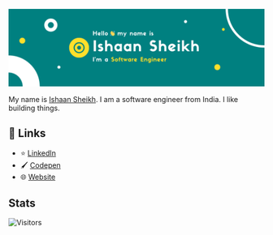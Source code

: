 ![header-image](https://raw.githubusercontent.com/frikishaan/frikishaan/master/header.png)

My name is [Ishaan Sheikh](https://frikishaan.com). I am a software engineer from India. I like building things.

<!-- ## 📕 Latest Blogs -->

<!-- BLOG-POST-LIST:START -->

<!-- BLOG-POST-LIST:END -->

## 🔗 Links
<!-- - 🐦 [Twitter](https://twitter.com/imishaan005) -->
- ⭐ [LinkedIn](https://www.linkedin.com/in/ishaan-s/)
- 🖌 [Codepen](https://codepen.io/sheikh_ishaan/)
- 🌐 [Website](https://frikishaan.com)

## Stats

![Visitors](https://api.visitorbadge.io/api/combined?path=https%3A%2F%2Fgithub.com%2Fsheikh005&label=Visitors&labelColor=%231abc9c&countColor=%23697689&style=flat-square)
